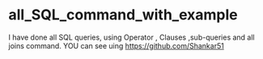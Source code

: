 # all_SQL_command_with_example
I have done all SQL queries, using Operator , Clauses ,sub-queries and all joins command. YOU can see uing https://github.com/Shankar51
